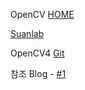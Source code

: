 OpenCV [HOME](https://github.com/opencv/opencv/tree/4.5.3)

[Suanlab](http://suanlab.com/youtube/cv.html) 

OpenCV4 [Git](https://github.com/sunkyoo/opencv4cvml)

참조 Blog - [#1](https://076923.github.io//posts/Python-opencv-12/) 
